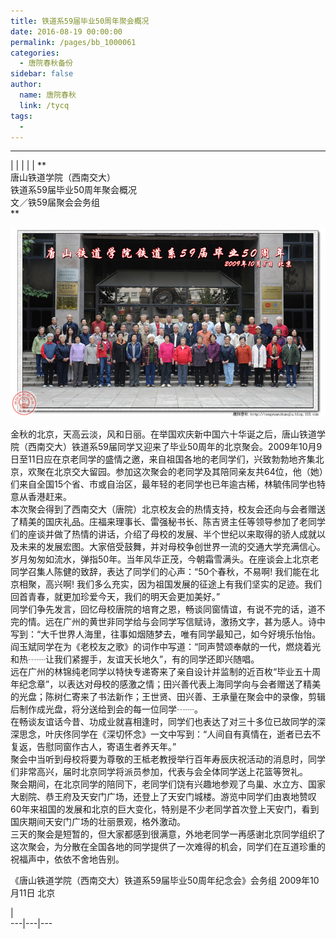 ```yaml
---
title: 铁道系59届毕业50周年聚会概况
date: 2016-08-19 00:00:00
permalink: /pages/bb_1000061
categories: 
  - 唐院春秋备份
sidebar: false
author: 
  name: 唐院春秋
  link: /tycq
tags: 
  - 
---
```


* * *

  
|  |  |  |  |  **  
唐山铁道学院（西南交大）  
铁道系59届毕业50周年聚会概况  
文／铁59届聚会会务组  
**  

![](/pic/img1.ph.126.net_YuH91VylY6uj6RXvVeXPIg==_6631480082560871440.jpg)

  
金秋的北京，天高云淡，风和日丽。在举国欢庆新中国六十华诞之后，唐山铁道学院（西南交大）铁道系59届同学又迎来了毕业50周年的北京聚会。2009年10月9日至11日应在京老同学的盛情之邀，来自祖国各地的老同学们，兴致勃勃地齐集北京，欢聚在北京交大留园。参加这次聚会的老同学及其陪同亲友共64位，他（她）们来自全国15个省、市或自治区，最年轻的老同学也已年逾古稀，林毓伟同学也特意从香港赶来。  
本次聚会得到了西南交大（唐院）北京校友会的热情支持，校友会还向与会者赠送了精美的国庆礼品。庄福来理事长、雷强秘书长、陈吉贤主任等领导参加了老同学们的座谈并做了热情的讲话，介绍了母校的发展、半个世纪以来取得的骄人成就以及未来的发展宏图。大家倍受鼓舞，并对母校争创世界一流的交通大学充满信心。  
岁月匆匆如流水，弹指50年。当年风华正茂，今朝霜雪满头。在座谈会上北京老同学召集人陈健的致辞，表达了同学们的心声：“50个春秋，不易啊!
我们能在北京相聚，高兴啊! 我们多么充实，因为祖国发展的征途上有我们坚实的足迹。我们回首青春，就更加珍爱今天，我们的明天会更加美好。”  
同学们争先发言，回忆母校唐院的培育之恩，畅谈同窗情谊，有说不完的话，道不完的情。远在广州的黄世非同学给与会同学写信赋诗，激扬文字，甚为感人。诗中写到：“大千世界人海里，往事如烟随梦去，唯有同学最知己，如今好境乐怡怡。  
阎玉斌同学在为《老校友之歌》的词作中写道：“同声赞颂奉献的一代，燃烧着光和热┄┈让我们紧握手，友谊天长地久”，有的同学还即兴随唱。  
远在广州的林锦纯老同学以特快专递寄来了亲自设计并监制的近百枚“毕业五十周年纪念章”，以表达对母校的感激之情；田兴善代表上海同学向与会者赠送了精美的光盘；陈树仁寄来了书法新作；王世贤、田兴善、王承量在聚会中的录像，剪辑后制作成光盘，将分送给到会的每一位同学┄┈。  
在畅谈友谊话今昔、功成业就喜相逢时，同学们也表达了对三十多位已故同学的深深思念，叶庆佟同学在《深切怀念》一文中写到：“人间自有真情在，逝者已去不复返，告慰同窗作古人，寄语生者养天年。”  
聚会中当听到母校将要为尊敬的王柢老教授举行百年寿辰庆祝活动的消息时，同学们非常高兴，届时北京同学将派员参加，代表与会全体同学送上花篮等贺礼。  
聚会期间，在北京同学的陪同下，老同学们饶有兴趣地参观了鸟巢、水立方、国家大剧院、恭王府及天安门广场，还登上了天安门城楼。游览中同学们由衷地赞叹60年来祖国的发展和北京的巨大变化，特别是不少老同学首次登上天安门，看到国庆期间天安门广场的壮丽景观，格外激动。  
三天的聚会是短暂的，但大家都感到很满意，外地老同学一再感谢北京同学组织了这次聚会，为分散在全国各地的同学提供了一次难得的机会，同学们在互道珍重的祝福声中，依依不舍地告别。  
  
《唐山铁道学院（西南交大）铁道系59届毕业50周年纪念会》会务组 2009年10月11日 北京  
  
  
  
|  
---|---|---